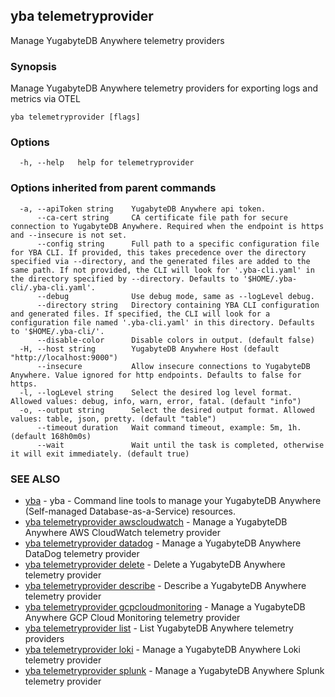 ## yba telemetryprovider

Manage YugabyteDB Anywhere telemetry providers

### Synopsis

Manage YugabyteDB Anywhere telemetry providers for exporting logs and metrics via OTEL

```
yba telemetryprovider [flags]
```

### Options

```
  -h, --help   help for telemetryprovider
```

### Options inherited from parent commands

```
  -a, --apiToken string    YugabyteDB Anywhere api token.
      --ca-cert string     CA certificate file path for secure connection to YugabyteDB Anywhere. Required when the endpoint is https and --insecure is not set.
      --config string      Full path to a specific configuration file for YBA CLI. If provided, this takes precedence over the directory specified via --directory, and the generated files are added to the same path. If not provided, the CLI will look for '.yba-cli.yaml' in the directory specified by --directory. Defaults to '$HOME/.yba-cli/.yba-cli.yaml'.
      --debug              Use debug mode, same as --logLevel debug.
      --directory string   Directory containing YBA CLI configuration and generated files. If specified, the CLI will look for a configuration file named '.yba-cli.yaml' in this directory. Defaults to '$HOME/.yba-cli/'.
      --disable-color      Disable colors in output. (default false)
  -H, --host string        YugabyteDB Anywhere Host (default "http://localhost:9000")
      --insecure           Allow insecure connections to YugabyteDB Anywhere. Value ignored for http endpoints. Defaults to false for https.
  -l, --logLevel string    Select the desired log level format. Allowed values: debug, info, warn, error, fatal. (default "info")
  -o, --output string      Select the desired output format. Allowed values: table, json, pretty. (default "table")
      --timeout duration   Wait command timeout, example: 5m, 1h. (default 168h0m0s)
      --wait               Wait until the task is completed, otherwise it will exit immediately. (default true)
```

### SEE ALSO

* [yba](yba.md)	 - yba - Command line tools to manage your YugabyteDB Anywhere (Self-managed Database-as-a-Service) resources.
* [yba telemetryprovider awscloudwatch](yba_telemetryprovider_awscloudwatch.md)	 - Manage a YugabyteDB Anywhere AWS CloudWatch telemetry provider
* [yba telemetryprovider datadog](yba_telemetryprovider_datadog.md)	 - Manage a YugabyteDB Anywhere DataDog telemetry provider
* [yba telemetryprovider delete](yba_telemetryprovider_delete.md)	 - Delete a YugabyteDB Anywhere telemetry provider
* [yba telemetryprovider describe](yba_telemetryprovider_describe.md)	 - Describe a YugabyteDB Anywhere telemetry provider
* [yba telemetryprovider gcpcloudmonitoring](yba_telemetryprovider_gcpcloudmonitoring.md)	 - Manage a YugabyteDB Anywhere GCP Cloud Monitoring telemetry provider
* [yba telemetryprovider list](yba_telemetryprovider_list.md)	 - List YugabyteDB Anywhere telemetry providers
* [yba telemetryprovider loki](yba_telemetryprovider_loki.md)	 - Manage a YugabyteDB Anywhere Loki telemetry provider
* [yba telemetryprovider splunk](yba_telemetryprovider_splunk.md)	 - Manage a YugabyteDB Anywhere Splunk telemetry provider

